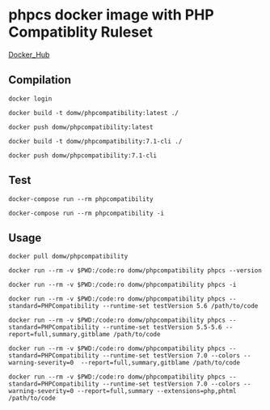 # phpcs docker image with PHP Compatiblity Ruleset

[Docker_Hub](https://hub.docker.com/r/domw/phpcompatibility)

## Compilation

    docker login

    docker build -t domw/phpcompatibility:latest ./

    docker push domw/phpcompatibility:latest

    docker build -t domw/phpcompatibility:7.1-cli ./

    docker push domw/phpcompatibility:7.1-cli 

## Test

    docker-compose run --rm phpcompatibility
    
    docker-compose run --rm phpcompatibility -i
    
## Usage
    
    docker pull domw/phpcompatibility
    
    docker run --rm -v $PWD:/code:ro domw/phpcompatibility phpcs --version
    
    docker run --rm -v $PWD:/code:ro domw/phpcompatibility phpcs -i
       
    docker run --rm -v $PWD:/code:ro domw/phpcompatibility phpcs --standard=PHPCompatibility --runtime-set testVersion 5.6 /path/to/code
    
    docker run --rm -v $PWD:/code:ro domw/phpcompatibility phpcs --standard=PHPCompatibility --runtime-set testVersion 5.5-5.6 --report=full,summary,gitblame /path/to/code
    
    docker run --rm -v $PWD:/code:ro domw/phpcompatibility phpcs --standard=PHPCompatibility --runtime-set testVersion 7.0 --colors --warning-severity=0  --report=full,summary,gitblame /path/to/code
    
    docker run --rm -v $PWD:/code:ro domw/phpcompatibility phpcs --standard=PHPCompatibility --runtime-set testVersion 7.0 --colors --warning-severity=0 --report=full,summary --extensions=php,phtml /path/to/code
